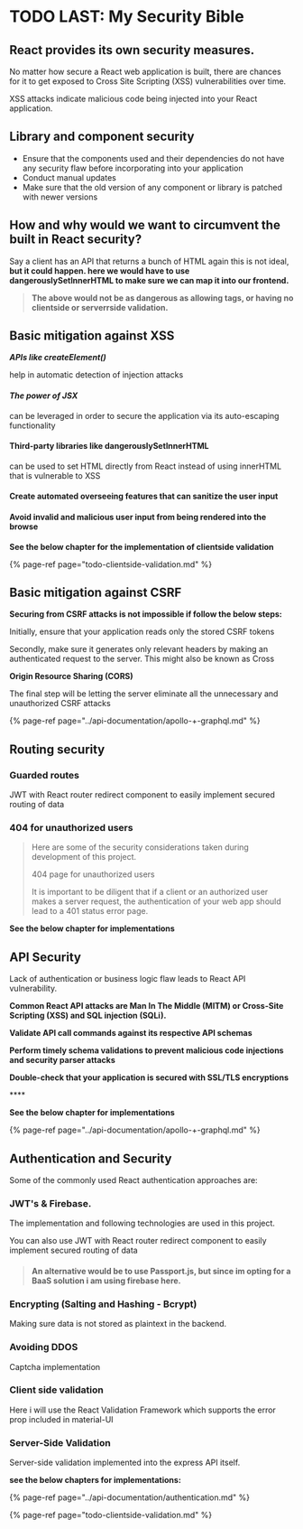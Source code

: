 # TODO LAST: My  Security Bible

## **React provides its own security measures.**

No matter how secure a React web application is built, there are chances for it to get exposed to Cross Site Scripting \(XSS\) vulnerabilities over time.

 XSS attacks indicate malicious code being injected into your React application.

## Library and component security

* Ensure that the components used and their dependencies do not have any security flaw before incorporating into your application
* Conduct manual updates
* Make sure that the old version of any component or library is patched with newer versions

## **How  and why would we want to circumvent the built in React security?**

Say a client has an API that returns a bunch of HTML again this is not ideal,  **but it could happen. here we would have to use dangerouslySetInnerHTML to make sure we can map it into our frontend.** 

> **The above would not be as dangerous as allowing tags, or having no clientside or serverrside validation.**

## Basic mitigation against XSS

_**APIs like createElement\(\)**_ 

help in automatic detection of injection attacks

#### _The power of JSX_ 

can be leveraged in order to secure the application via its auto-escaping functionality

#### Third-party libraries like dangerouslySetInnerHTML

 can be used to set HTML directly from React instead of using innerHTML that is vulnerable to XSS

#### Create automated overseeing features that can sanitize the user input

#### Avoid invalid and malicious user input from being rendered into the browse



**See the below chapter for the implementation of clientside validation**

{% page-ref page="todo-clientside-validation.md" %}

## Basic mitigation against CSRF

**Securing from CSRF attacks is not impossible if follow the below steps:**

Initially, ensure that your application reads only the stored CSRF tokens

Secondly, make sure it generates only relevant headers by making an authenticated request to the server. This might also be known as Cross

**Origin Resource Sharing \(CORS\)**

The final step will be letting the server eliminate all the unnecessary and unauthorized CSRF attacks

{% page-ref page="../api-documentation/apollo-+-graphql.md" %}

## Routing security

### Guarded routes

JWT with React router redirect component to easily implement secured routing of data

### 404 for unauthorized users

> Here are some of the security considerations taken during development of this project.
>
> 404 page for unauthorized users
>
> It is important to be diligent that if a client or an authorized user makes a server request, the authentication of your web app should lead to a 401 status error page.

**See the below chapter for implementations**

## API Security

Lack of authentication or business logic flaw leads to React API vulnerability.

**Common React API attacks are Man In The Middle \(MITM\) or Cross-Site Scripting \(XSS\) and SQL injection \(SQLi\).**

**Validate API call commands against its respective API schemas**

**Perform timely schema validations to prevent malicious code injections and security parser attacks**

**Double-check that your application is secured with SSL/TLS encryptions**

\*\*\*\*

**See the below chapter for implementations**

{% page-ref page="../api-documentation/apollo-+-graphql.md" %}



## **Authentication and Security**

Some of the commonly used React authentication approaches are:

### **JWT's & Firebase.**

The implementation and following technologies are used in this project.

You can also use JWT with React router redirect component to easily implement secured routing of data

> #### An alternative would be to use Passport.js, but since im opting for a BaaS solution i am using firebase here.



### **Encrypting \(Salting and Hashing - Bcrypt\)**

Making sure data  is not stored as plaintext in the backend.



### Avoiding DDOS 

Captcha implementation



### Client side validation 

Here i will use the React Validation Framework which supports the error prop included in material-UI



### Server-Side Validation

Server-side validation implemented into the express API itself.



**see the below chapters for implementations:**

{% page-ref page="../api-documentation/authentication.md" %}

{% page-ref page="todo-clientside-validation.md" %}









